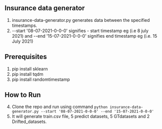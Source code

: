 ## Insurance data generator
1. insurance-data-generator.py generates data between the specified timestamps.
2. --start '08-07-2021-0-0-0' signifies - start timestamp eg (i.e 8 july 2021) and --end '15-07-2021-0-0-0' signifies end timestamp eg (i.e. 15 July 2021)
## Prerequisites
1. pip install sklearn
2. pip install tqdm
3. pip install randomtimestamp
## How to Run
4. Clone the repo and run using command `python insurance-data-generator.py --start '08-07-2021-0-0-0' --end '15-07-2021-0-0-0'`
5. It will generate train.csv file, 5 predict datasets, 5 GTdatasets and 2 Drifted_datasets.
